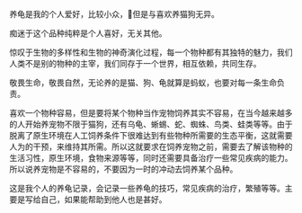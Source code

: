 养龟是我的个人爱好，比较小众，但是与喜欢养猫狗无异。

痴迷于这个品种纯粹是个人喜好，无关其他。

惊叹于生物的多样性和生物的神奇演化过程，每一个物种都有其独特的魅力，我们人类不是别的物种的主宰，我们同存于一个世界，相互依赖，共同生存。

敬畏生命，敬畏自然，无论养的是猫、狗、龟就算是蚂蚁，也要对每一条生命负责。

喜欢一个物种容易，但是要将某个物种当作宠物饲养其实不容易，在当今越来越多的人开始养宠物不限于猫狗，还有乌龟、蜥蜴、蛇、蜘蛛、鸟类、蛙类等等。由于脱离了原生环境在人工饲养条件下很难达到有些物种所需要的生态平衡，这就需要人为的干预，来维持其所需。所以这就要求在饲养宠物之前，需要去了解该物种的生活习性，原生环境，食物来源等等，同时还需要具备治疗一些常见疾病的能力。所以说养宠物是不容易的，不要因为一时的冲动去饲养某个品种。

这是我个人的养龟记录，会记录一些养龟的技巧，常见疾病的治疗，繁殖等等。主要是写给自己，如果能帮助到他人也是甚好。





